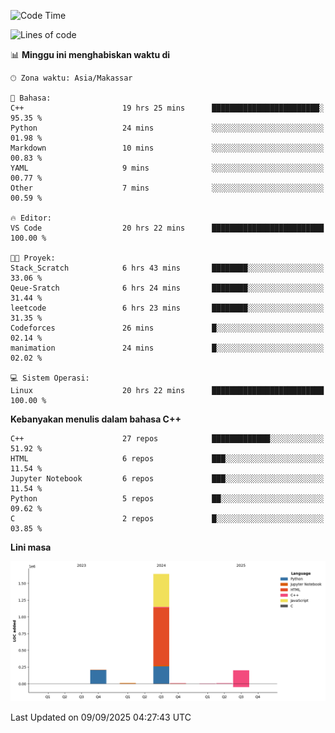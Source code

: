 <!--START_SECTION:waka-->
![Code Time](http://img.shields.io/badge/Code%20Time-456%20hrs%2035%20mins-blue)

![Lines of code](https://img.shields.io/badge/Sejak%20Hello%20World%20aku%20telah%20menulis-2.1%20million%20baris%20kode-blue)

📊 **Minggu ini menghabiskan waktu di** 

```text
🕑︎ Zona waktu: Asia/Makassar

💬 Bahasa: 
C++                      19 hrs 25 mins      ████████████████████████░   95.35 % 
Python                   24 mins             ░░░░░░░░░░░░░░░░░░░░░░░░░   01.98 % 
Markdown                 10 mins             ░░░░░░░░░░░░░░░░░░░░░░░░░   00.83 % 
YAML                     9 mins              ░░░░░░░░░░░░░░░░░░░░░░░░░   00.77 % 
Other                    7 mins              ░░░░░░░░░░░░░░░░░░░░░░░░░   00.59 % 

🔥 Editor: 
VS Code                  20 hrs 22 mins      █████████████████████████   100.00 % 

🐱‍💻 Proyek: 
Stack_Scratch            6 hrs 43 mins       ████████░░░░░░░░░░░░░░░░░   33.06 % 
Qeue-Sratch              6 hrs 24 mins       ████████░░░░░░░░░░░░░░░░░   31.44 % 
leetcode                 6 hrs 23 mins       ████████░░░░░░░░░░░░░░░░░   31.35 % 
Codeforces               26 mins             █░░░░░░░░░░░░░░░░░░░░░░░░   02.14 % 
manimation               24 mins             █░░░░░░░░░░░░░░░░░░░░░░░░   02.02 % 

💻 Sistem Operasi: 
Linux                    20 hrs 22 mins      █████████████████████████   100.00 % 
```

**Kebanyakan menulis dalam bahasa C++** 

```text
C++                      27 repos            █████████████░░░░░░░░░░░░   51.92 % 
HTML                     6 repos             ███░░░░░░░░░░░░░░░░░░░░░░   11.54 % 
Jupyter Notebook         6 repos             ███░░░░░░░░░░░░░░░░░░░░░░   11.54 % 
Python                   5 repos             ██░░░░░░░░░░░░░░░░░░░░░░░   09.62 % 
C                        2 repos             █░░░░░░░░░░░░░░░░░░░░░░░░   03.85 % 
```



**Lini masa**

![Lines of Code chart](https://raw.githubusercontent.com/yusuf601/yusuf601/main/assets/bar_graph.png)


 Last Updated on 09/09/2025 04:27:43 UTC
<!--END_SECTION:waka-->

